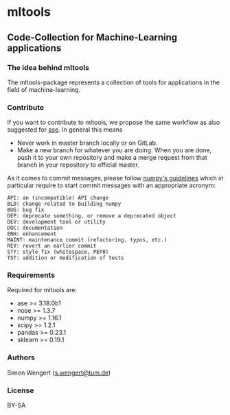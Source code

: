 mltools
=======

## Code-Collection for Machine-Learning applications

### The idea behind mltools
The mltools-package represents a collection of tools for applications in the field of machine-learning.

### Contribute
If you want to contribute to mltools, we propose the same workflow as also suggested for [ase](https://wiki.fysik.dtu.dk/ase/development/contribute.html#).
In general this means

* Never work in master branch locally or on GitLab.
* Make a new branch for whatever you are doing. When you are done, push it to your own repository and make a merge request from that branch in your repository to official master.


As it comes to commit messages, please follow [numpy's guidelines](http://docs.scipy.org/doc/numpy/dev/gitwash/development_workflow.html)
which in particular require to start commit messages with an appropriate acronym:

```
API: an (incompatible) API change
BLD: change related to building numpy
BUG: bug fix
DEP: deprecate something, or remove a deprecated object
DEV: development tool or utility
DOC: documentation
ENH: enhancement
MAINT: maintenance commit (refactoring, typos, etc.)
REV: revert an earlier commit
STY: style fix (whitespace, PEP8)
TST: addition or modification of tests
```
### Requirements
Required for mltools are:

* ase     >= 3.18.0b1
* nose    >= 1.3.7
* numpy   >= 1.16.1
* scipy   >= 1.2.1
* pandas  >= 0.23.1
* sklearn >= 0.19.1

### Authors
Simon Wengert (s.wengert@tum.de)

### License
BY-SA
